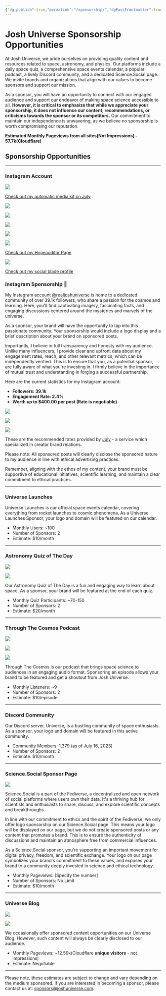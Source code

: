 ```yaml
---
{"dg-publish":true,"permalink":"/sponsorship/","dgPassFrontmatter":true,"noteIcon":"","created":"","updated":""}
---
```


# Josh Universe Sponsorship Opportunities

At Josh Universe, we pride ourselves on providing quality content and resources related to space, astronomy, and physics. Our platforms include a daily space quiz, a comprehensive space events calendar, a popular podcast, a lively Discord community, and a dedicated Science.Social page. We invite brands and organizations that align with our values to become sponsors and support our mission.

As a sponsor, you will have an opportunity to connect with our engaged audience and support our endeavor of making space science accessible to all. **However, it is critical to emphasize that while we appreciate your sponsorship, it does not influence our content, recommendations, or criticisms towards the sponsor or its competitors.** Our commitment to maintain our independence is unwavering, as we believe no sponsorship is worth compromising our reputation.

**Estimated Monthly Pageviews from all sites(Not Impressions) - 57.7k(Cloudflare)**

## Sponsorship Opportunities

---

### Instagram Account

![](https://joshuahabka.com/content/images/2023/07/mediakidpreview.png)

[Check out my automatic media kit on July](https://july.bio/universe?ref=joshuahabka.com)

![](https://joshuahabka.com/content/images/2023/07/fddfdf.jpg)

![](https://joshuahabka.com/content/images/2023/07/fdfdfd.jpg)

![](https://joshuahabka.com/content/images/2023/07/ddd.jpg)

![](https://joshuahabka.com/content/images/2023/07/056fc023af51edd3e9a448f0d4cb1a9402.jpg)

![](https://joshuahabka.com/content/images/2023/07/056fc023af51e3e9a448f0d4cb1a9402.jpg)

[Check out my Hypeauditor Page](https://hypeauditor.com/instagram/realjoshuniverse/?from=suggester&ref=joshuahabka.com)

![](https://joshuahabka.com/content/images/2023/07/socialbladepreview-1.png)

[Check out my social blade profile](https://socialblade.com/instagram/user/realjoshuniverse?ref=joshuahabka.com)

### Instagram Sponsorship 📸

My Instagram account [@realjoshuniverse](https://www.instagram.com/realjoshuniverse?ref=joshuahabka.com) is home to a dedicated community of over 39.1k followers, who share a passion for the cosmos and learning. Here, you'll find captivating imagery, fascinating facts, and engaging discussions centered around the mysteries and marvels of the universe.

As a sponsor, your brand will have the opportunity to tap into this passionate community. Your sponsorship would include a logo display and a brief description about your brand on sponsored posts.

Importantly, I believe in full transparency and honesty with my audience. Unlike many influencers, I provide clear and upfront data about my engagement rates, reach, and other relevant metrics, which can be independently verified. This is to ensure that you, as a potential sponsor, are fully aware of what you're investing in. I firmly believe in the importance of mutual trust and understanding in forging a successful partnership.

Here are the current statistics for my Instagram account:

- **Followers: 39.1k**
- **Engagement Rate: 2.4%**
- **Worth up to $400.00 per post (Rate is negotiable)**

![](https://joshuahabka.com/content/images/2023/07/reelrate.png)

![](https://joshuahabka.com/content/images/2023/07/storyrate.png)

![](https://joshuahabka.com/content/images/2023/07/ratephotopost.png)

These are the recommended rates provided by [July](https://withjuly.com/?ref=joshuahabka.com) - a service which specialized in creator brand relations.

Please note: All sponsored posts will clearly disclose the sponsored nature to my audience in line with ethical advertising practices.

Remember, aligning with the ethos of my content, your brand must be supportive of educational initiatives, scientific learning, and maintain a clear commitment to ethical practices.

---

### Universe Launches

Universe Launches is our official space events calendar, covering everything from rocket launches to cosmic phenomena. As a Universe Launches Sponsor, your logo and domain will be featured on our calendar.

- Monthly Users: ~100
- Number of Sponsors: 2
- Estimate: $10/month

---

### Astronomy Quiz of The Day

![](https://joshuahabka.com/content/images/2023/07/dailyspacequizshareimage.png)

![](https://joshuahabka.com/content/images/2023/07/aqodpagescreenshot.PNG)

Our Astronomy Quiz of The Day is a fun and engaging way to learn about space. As a sponsor, your brand will be featured at the end of each quiz.

- Monthly Quiz Participants: ~70-150
- Number of Sponsors: 2
- Estimate: $20/month

---

### Through The Cosmos Podcast

![](https://joshuahabka.com/content/images/2023/07/500x500bb-1.jpg)

![](https://joshuahabka.com/content/images/2023/07/throughthecosmosapplescreenshot.PNG)

![](https://joshuahabka.com/content/images/2023/07/podcashaudiencedemographics.png)

Through The Cosmos is our podcast that brings space science to audiences in an engaging audio format. Sponsoring an episode allows your brand to be featured and get a shoutout from Josh Universe.

- Monthly Listeners: ~9
- Number of Sponsors: 2
- Estimate: $10/episode

---

### Discord Community

Our Discord server, Universe, is a bustling community of space enthusiasts. As a sponsor, your logo and domain will be featured in this active community.

- Community Members: 1,379 (as of July 16, 2023)
- Number of Sponsors: 2
- Estimate: $10/month

---

### Science.Social Sponsor Page

![](https://joshuahabka.com/content/images/2023/07/Screenshot_20230716_153527-1.png)

Science.Social is a part of the Fediverse, a decentralized and open network of social platforms where users own their data. It's a thriving hub for scientists and enthusiasts to share, discuss, and explore scientific concepts and breakthroughs.

In line with our commitment to ethics and the spirit of the Fediverse, we only offer logo sponsorship on our Science.Social page. This means your logo will be displayed on our page, but we do not create sponsored posts or any content that promotes a brand. This is to ensure the authenticity of discussions and maintain an atmosphere free from commercial influences.

As a Science.Social sponsor, you're supporting an important movement for digital privacy, freedom, and scientific exchange. Your logo on our page symbolizes your brand's commitment to these values, and exposes your brand to a community deeply invested in science and ethical technology.

- Monthly Pageviews: [Specify the number]
- Number of Sponsors: No Limit
- Estimate: $10/month

---

### Universe Blog

![](https://joshuahabka.com/content/images/2023/07/websitehomescreenshot.PNG)

![](https://joshuahabka.com/content/images/2023/07/websiteblogpagescreenshot.PNG)

We occasionally offer sponsored content opportunities on our Universe Blog. However, such content will always be clearly disclosed to our audience.

- Monthly Pageviews: ~12.59k(Cloudflare **unique visitors** - not impressions)
- Estimate: Negotiable

---

Please note, these estimates are subject to change and vary depending on the medium sponsored. If you are interested in becoming a sponsor, please contact us at: [sponsors@joshuniverse.com](mailto:sponsors@joshuniverse.com).